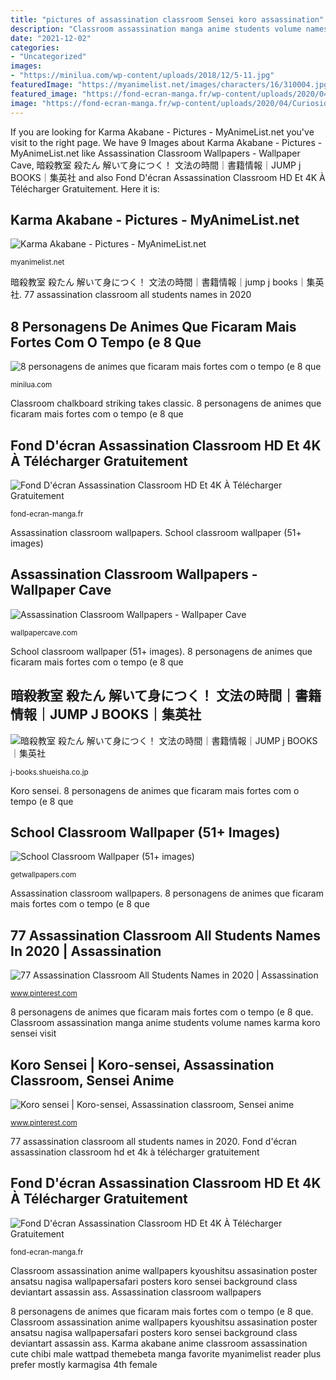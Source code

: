 ```yaml
---
title: "pictures of assassination classroom Sensei koro assassination"
description: "Classroom assassination manga anime students volume names karma koro sensei visit"
date: "2021-12-02"
categories:
- "Uncategorized"
images:
- "https://minilua.com/wp-content/uploads/2018/12/5-11.jpg"
featuredImage: "https://myanimelist.net/images/characters/16/310004.jpg"
featured_image: "https://fond-ecran-manga.fr/wp-content/uploads/2020/04/Assassination-Classroom-Nagisa-Karma-Korosensei-Poster-by-450x600.png"
image: "https://fond-ecran-manga.fr/wp-content/uploads/2020/04/Curiosidades-de-Assassination-Classroom-Assassination-Classroom-450x702.jpg"
---
```


If you are looking for Karma Akabane - Pictures - MyAnimeList.net you've visit to the right page. We have 9 Images about Karma Akabane - Pictures - MyAnimeList.net like Assassination Classroom Wallpapers - Wallpaper Cave, 暗殺教室 殺たん 解いて身につく！ 文法の時間｜書籍情報｜JUMP j BOOKS｜集英社 and also Fond D&#039;écran Assassination Classroom HD Et 4K À Télécharger Gratuitement. Here it is:

## Karma Akabane - Pictures - MyAnimeList.net

![Karma Akabane - Pictures - MyAnimeList.net](https://myanimelist.net/images/characters/16/310004.jpg "Sensei koro assassination")

<small>myanimelist.net</small>

暗殺教室 殺たん 解いて身につく！ 文法の時間｜書籍情報｜jump j books｜集英社. 77 assassination classroom all students names in 2020

## 8 Personagens De Animes Que Ficaram Mais Fortes Com O Tempo (e 8 Que

![8 personagens de animes que ficaram mais fortes com o tempo (e 8 que](https://minilua.com/wp-content/uploads/2018/12/5-11.jpg "Fond d&#039;écran assassination classroom hd et 4k à télécharger gratuitement")

<small>minilua.com</small>

Classroom chalkboard striking takes classic. 8 personagens de animes que ficaram mais fortes com o tempo (e 8 que

## Fond D&#039;écran Assassination Classroom HD Et 4K À Télécharger Gratuitement

![Fond D&#039;écran Assassination Classroom HD Et 4K À Télécharger Gratuitement](https://fond-ecran-manga.fr/wp-content/uploads/2020/04/Assassination-Classroom-Nagisa-Karma-Korosensei-Poster-by-450x600.png "Karma akabane")

<small>fond-ecran-manga.fr</small>

Assassination classroom wallpapers. School classroom wallpaper (51+ images)

## Assassination Classroom Wallpapers - Wallpaper Cave

![Assassination Classroom Wallpapers - Wallpaper Cave](https://wallpapercave.com/wp/wp1853157.png "Karma akabane")

<small>wallpapercave.com</small>

School classroom wallpaper (51+ images). 8 personagens de animes que ficaram mais fortes com o tempo (e 8 que

## 暗殺教室 殺たん 解いて身につく！ 文法の時間｜書籍情報｜JUMP J BOOKS｜集英社

![暗殺教室 殺たん 解いて身につく！ 文法の時間｜書籍情報｜JUMP j BOOKS｜集英社](http://j-books.shueisha.co.jp/icon/ansatukyositu_korotan_toite.jpg "Koro sensei")

<small>j-books.shueisha.co.jp</small>

Koro sensei. 8 personagens de animes que ficaram mais fortes com o tempo (e 8 que

## School Classroom Wallpaper (51+ Images)

![School Classroom Wallpaper (51+ images)](http://getwallpapers.com/wallpaper/full/6/a/e/369536.jpg "8 personagens de animes que ficaram mais fortes com o tempo (e 8 que")

<small>getwallpapers.com</small>

Assassination classroom wallpapers. 8 personagens de animes que ficaram mais fortes com o tempo (e 8 que

## 77 Assassination Classroom All Students Names In 2020 | Assassination

![77 Assassination Classroom All Students Names in 2020 | Assassination](https://i.pinimg.com/736x/17/ed/32/17ed32c975cae6cc35e351a48b4bdb8b.jpg "Fond d&#039;écran assassination classroom hd et 4k à télécharger gratuitement")

<small>www.pinterest.com</small>

8 personagens de animes que ficaram mais fortes com o tempo (e 8 que. Classroom assassination manga anime students volume names karma koro sensei visit

## Koro Sensei | Koro-sensei, Assassination Classroom, Sensei Anime

![Koro sensei | Koro-sensei, Assassination classroom, Sensei anime](https://i.pinimg.com/736x/45/6b/86/456b8644a7ba6cda202ac12be1f9d86d.jpg "Classroom assassination manga anime students volume names karma koro sensei visit")

<small>www.pinterest.com</small>

77 assassination classroom all students names in 2020. Fond d&#039;écran assassination classroom hd et 4k à télécharger gratuitement

## Fond D&#039;écran Assassination Classroom HD Et 4K À Télécharger Gratuitement

![Fond D&#039;écran Assassination Classroom HD Et 4K À Télécharger Gratuitement](https://fond-ecran-manga.fr/wp-content/uploads/2020/04/Curiosidades-de-Assassination-Classroom-Assassination-Classroom-450x702.jpg "Fond d&#039;écran assassination classroom hd et 4k à télécharger gratuitement")

<small>fond-ecran-manga.fr</small>

Classroom assassination anime wallpapers kyoushitsu assasination poster ansatsu nagisa wallpapersafari posters koro sensei background class deviantart assassin ass. Assassination classroom wallpapers

8 personagens de animes que ficaram mais fortes com o tempo (e 8 que. Classroom assassination anime wallpapers kyoushitsu assasination poster ansatsu nagisa wallpapersafari posters koro sensei background class deviantart assassin ass. Karma akabane anime classroom assassination cute chibi male wattpad themebeta manga favorite myanimelist reader plus prefer mostly karmagisa 4th female
